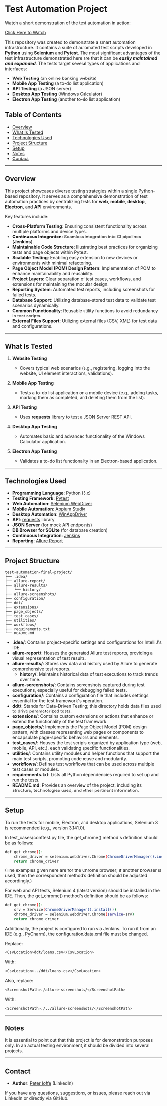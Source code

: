 # Test Automation Project

Watch a short demonstration of the test automation in action:

[Click Here to Watch](https://drive.google.com/file/d/1YmE0BgZo6B0KAzLQtwiOnZrG2vYv87gx/view?usp=sharing)

This repository was created to demonstrate a smart automation infrastructure. It contains a suite of automated test scripts developed in **Python** using **Selenium** and **Pytest**. The most significant advantages of the test infrastructure demonstrated here are that it can be ***easily maintained and expanded***. The tests target several types of applications and interfaces:

- **Web Testing** (an online banking website)
- **Mobile App Testing** (a to-do list application)
- **API Testing** (a JSON server)
- **Desktop App Testing** (Windows Calculator)
- **Electron App Testing** (another to-do list application)

## Table of Contents

- [Overview](#overview)
- [What Is Tested](#what-is-tested)
- [Technologies Used](#technologies-used)
- [Project Structure](#project-structure)
- [Setup](#setup)
- [Notes](#notes)
- [Contact](#contact)

---

## Overview

This project showcases diverse testing strategies within a single Python-based repository. It serves as a comprehensive demonstration of test automation practices by centralizing tests for **web**, **mobile**, **desktop**, **Electron**, and **API** environments.

Key features include:
- **Cross-Platform Testing**: Ensuring consistent functionality across multiple platforms and device types.
- **Continuous Integration**: Seamless integration into CI pipelines (**Jenkins**).
- **Maintainable Code Structure**: Illustrating best practices for organizing tests and page objects within Pytest.  
- **Scalable Testing**: Enabling easy extension to new devices or environments with minimal refactoring.
- **Page Object Model (POM) Design Pattern**: Implementation of POM to enhance maintainability and reusability.
- **Project Layers**: Clear separation of test cases, workflows, and extensions for maintaining the modular design.
- **Reporting System**: Automated test reports, including screenshots for failed tests.
- **Database Support**: Utilizing database-stored test data to validate test scenarios dynamically.
- **Common Functionality**: Reusable utility functions to avoid redundancy in test scripts.
- **External Files Support**: Utilizing external files (CSV, XML) for test data and configurations.
---

## What Is Tested

1. **Website Testing**  
   - Covers typical web scenarios (e.g., registering, logging into the website, UI element interactions, validations).

2. **Mobile App Testing**  
   - Tests a to-do list application on a mobile device (e.g., adding tasks, marking them as completed, and deleting them from the list).

3. **API Testing**  
   - Uses **requests** library to test a JSON Server REST API.

4. **Desktop App Testing**  
   - Automates basic and advanced functionality of the Windows Calculator application.

5. **Electron App Testing**  
   - Validates a to-do list functionality in an Electron-based application.

---

## Technologies Used

- **Programming Language**: Python (3.x)  
- **Testing Framework**: [Pytest](https://docs.pytest.org/en/stable/)  
- **Web Automation**: [Selenium WebDriver](https://www.selenium.dev/)  
- **Mobile Automation**: [Appium Studio](https://digital.ai/products/continuous-testing/appium-studio/free-trial/)
- **Desktop Automation**: [WinAppDriver](https://github.com/microsoft/WinAppDriver)
- **API**: [requests](https://pypi.org/project/requests/) library
- **JSON Server** (for mock API endpoints)
- **DB Browser for SQLite** (for database creation)
- **Continuous Integration**: [Jenkins](https://www.jenkins.io/)
- **Reporting**: [Allure Report](https://allurereport.org/)

---

## Project Structure

```
test-automation-final-project/
├── .idea/
├── allure-report/
├── allure-results/
│   └── history/
├── allure-screenshots/
├── configuration/
├── ddt/
├── extensions/
├── page_objects/
├── test_cases/
├── utilities/
├── workflows/
├── requirements.txt
└── README.md
```

- **.idea/**: Contains project-specific settings and configurations for IntelliJ's IDE.
- **allure-report/**: Houses the generated Allure test reports, providing a visual representation of test results.
- **allure-results/**: Stores raw data and history used by Allure to generate comprehensive test reports.
  - **history/**: Maintains historical data of test executions to track trends over time.
- **allure-screenshots/**: Contains screenshots captured during test executions, especially useful for debugging failed tests.
- **configuration/**: Contains a configuration file that includes settings essential for the test framework's operation.
- **ddt/**: Stands for Data-Driven Testing; this directory holds data files used to drive parameterized tests.
- **extensions/**: Contains custom extensions or actions that enhance or extend the functionality of the test framework.
- **page_objects/**: Implements the Page Object Model (POM) design pattern, with classes representing web pages or components to encapsulate page-specific behaviors and elements.
- **test_cases/**: Houses the test scripts organized by application type (web, mobile, API, etc.), each validating specific functionalities.
- **utilities/**: Contains utility modules and helper functions that support the main test scripts, promoting code reuse and modularity.
- **workflows/**: Defines test workflows that can be used across multiple test cases or modules.
- **requirements.txt**: Lists all Python dependencies required to set up and run the tests.
- **README.md**: Provides an overview of the project, including its structure, technologies used, and other pertinent information.

---

## Setup

To run the tests for mobile, Electron, and desktop applications, Selenium 3 is recommended (e.g., version 3.141.0).

In test_cases/conftest.py file, the get_chrome() method's definition should be as follows:
~~~bash
def get_chrome():
    chrome_driver = selenium.webdriver.Chrome(ChromeDriverManager().install())
    return chrome_driver
~~~

(The examples given here are for the Chrome browser; if another browser is used, then the correspondent method's definition should be adjusted accordingly.)

For web and API tests, Selenium 4 (latest version) should be installed in the IDE. Then, the get_chrome() method's definition should be as follows:
~~~bash
def get_chrome():
    srv = Service(ChromeDriverManager().install())
    chrome_driver = selenium.webdriver.Chrome(service=srv)
    return chrome_driver
~~~

Additionally, the project is configured to run via Jenkins. To run it from an IDE (e.g., PyCharm), the configuration/data.xml file must be changed.

Replace:
~~~bash
<CsvLocation>ddt/loans.csv</CsvLocation>
~~~
With:
~~~bash
<CsvLocation>../ddt/loans.csv</CsvLocation>
~~~

Also, replace:
~~~bash
<ScreenshotPath>./allure-screenshots/</ScreenshotPath>
~~~
With:
~~~bash
<ScreenshotPath>./../allure-screenshots/</ScreenshotPath>
~~~
---
## Notes
It is essential to point out that this project is for demonstration purposes only. In an actual testing environment, it should be divided into several projects.

---
## Contact

- **Author**: [Peter Ioffe](https://www.linkedin.com/in/peter-ioffe-594432155/) (LinkedIn)

If you have any questions, suggestions, or issues, please reach out via LinkedIn or directly via GitHub.

